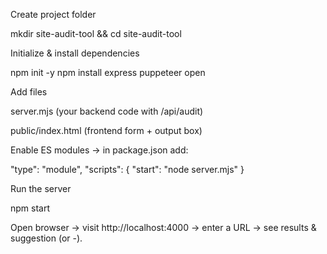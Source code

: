Create project folder

mkdir site-audit-tool && cd site-audit-tool


Initialize & install dependencies

npm init -y
npm install express puppeteer open


Add files

server.mjs (your backend code with /api/audit)

public/index.html (frontend form + output box)

Enable ES modules → in package.json add:

"type": "module",
"scripts": { "start": "node server.mjs" }


Run the server

npm start


Open browser → visit http://localhost:4000 → enter a URL → see results & suggestion (or -).
